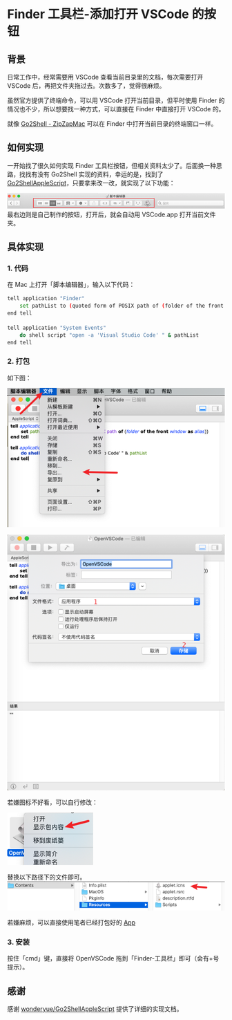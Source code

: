 # Finder 工具栏-添加打开 VSCode 的按钮

## 背景

日常工作中，经常需要用 VSCode 查看当前目录里的文档，每次需要打开 VSCode 后，再把文件夹拖过去。次数多了，觉得很麻烦。

虽然官方提供了终端命令，可以用 VSCode 打开当前目录，但平时使用 Finder 的情况也不少，所以想要找一种方式，可以直接在 Finder 中直接打开 VSCode 的。

就像 [Go2Shell - ZipZapMac](https://zipzapmac.com/Go2Shell) 可以在 Finder 中打开当前目录的终端窗口一样。

## 如何实现

一开始找了很久如何实现 Finder 工具栏按钮，但相关资料太少了。后面换一种思路，找找有没有 Go2Shell 实现的资料，幸运的是，找到了 [Go2ShellAppleScript](https://github.com/wonderyue/Go2ShellAppleScript)，只要拿来改一改，就实现了以下功能：

![](./img/20201020-193617.png) 最右边则是自己制作的按钮，打开后，就会自动用 VSCode.app 打开当前文件夹。

## 具体实现

### 1. 代码
在 Mac 上打开「脚本编辑器」，输入以下代码：

```sh
tell application "Finder"
	set pathList to (quoted form of POSIX path of (folder of the front window as alias))
end tell

tell application "System Events"
	do shell script "open -a 'Visual Studio Code' " & pathList
end tell
```

### 2. 打包

如下图：

![](./img/20201020-201139.png)

![](./img/20201020-201231.png)

若嫌图标不好看，可以自行修改：

![](./img/20201020-201332.png)

替换以下路径下的文件即可。
![](./img/20201020-195240.png)

若嫌麻烦，可以直接使用笔者已经打包好的 [App](https://github.com/JiandanDream/OpenVSCodeInFinder/releases)

### 3. 安装

按住「cmd」键，直接将 OpenVSCode 拖到「Finder-工具栏」即可（会有+号提示）。


## 感谢

感谢 [wonderyue/Go2ShellAppleScript](https://github.com/wonderyue/Go2ShellAppleScript) 提供了详细的实现文档。
